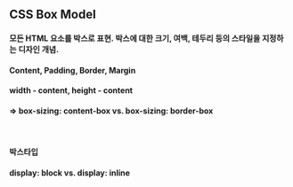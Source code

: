 ## CSS Box Model
#### 모든 HTML 요소를 박스로 표현. 박스에 대한 크기, 여백, 테두리 등의 스타일을 지정하는 디자인 개념. 
#### Content, Padding, Border, Margin 
#### width - content, height - content 
#### => box-sizing: content-box vs. box-sizing: border-box
<br/>

#### 박스타입 
#### display: block vs. display: inline 